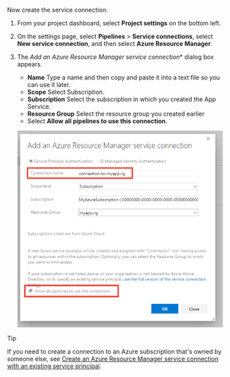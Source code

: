 Now create the service connection:

1. From your project dashboard, select **Project settings** on the bottom left.

2. On the settings page, select **Pipelines** > **Service connections**, select **New service connection**, and then select **Azure Resource Manager**.

3. The *Add an Azure Resource Manager service connection** dialog box appears. 

   * **Name** Type a name and then copy and paste it into a text file so you can use it later. 
   * **Scope** Select Subscription. 
   * **Subscription** Select the subscription in which you created the App Service.
   * **Resource Group** Select the resource group you created earlier 
   * Select **Allow all pipelines to use this connection**.

   ![New service connection dialog box](media/add-service-connection-dialog-box.png)

> [!Tip]
> If you need to create a connection to an Azure subscription that's owned by someone else, see [Create an Azure Resource Manager service connection with an existing service principal](https://docs.microsoft.com/azure/devops/pipelines/library/connect-to-azure?view=azure-devops#create-an-azure-resource-manager-service-connection-with-an-existing-service-principal).
